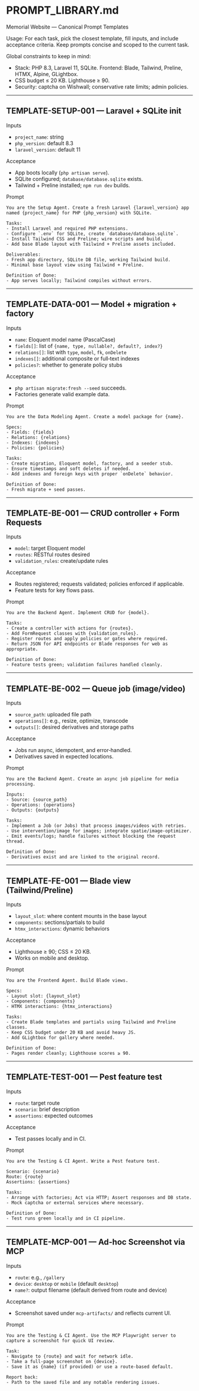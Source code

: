 # PROMPT_LIBRARY.md

Memorial Website — Canonical Prompt Templates

Usage: For each task, pick the closest template, fill inputs, and include acceptance criteria. Keep prompts concise and scoped to the current task.

Global constraints to keep in mind:
- Stack: PHP 8.3, Laravel 11, SQLite. Frontend: Blade, Tailwind, Preline, HTMX, Alpine, GLightbox.
- CSS budget ≤ 20 KB. Lighthouse ≥ 90.
- Security: captcha on Wishwall; conservative rate limits; admin policies.

---

## TEMPLATE-SETUP-001 — Laravel + SQLite init

Inputs
- `project_name`: string
- `php_version`: default 8.3
- `laravel_version`: default 11

Acceptance
- App boots locally (`php artisan serve`).
- SQLite configured; `database/database.sqlite` exists.
- Tailwind + Preline installed; `npm run dev` builds.

Prompt
```
You are the Setup Agent. Create a fresh Laravel {laravel_version} app named {project_name} for PHP {php_version} with SQLite.

Tasks:
- Install Laravel and required PHP extensions.
- Configure `.env` for SQLite, create `database/database.sqlite`.
- Install Tailwind CSS and Preline; wire scripts and build.
- Add base Blade layout with Tailwind + Preline assets included.

Deliverables:
- Fresh app directory, SQLite DB file, working Tailwind build.
- Minimal base layout view using Tailwind + Preline.

Definition of Done:
- App serves locally; Tailwind compiles without errors.
```

---

## TEMPLATE-DATA-001 — Model + migration + factory

Inputs
- `name`: Eloquent model name (PascalCase)
- `fields[]`: list of `{name, type, nullable?, default?, index?}`
- `relations[]`: list with `type`, `model`, `fk`, `onDelete`
- `indexes[]`: additional composite or full‑text indexes
- `policies?`: whether to generate policy stubs

Acceptance
- `php artisan migrate:fresh --seed` succeeds.
- Factories generate valid example data.

Prompt
```
You are the Data Modeling Agent. Create a model package for {name}.

Specs:
- Fields: {fields}
- Relations: {relations}
- Indexes: {indexes}
- Policies: {policies}

Tasks:
- Create migration, Eloquent model, factory, and a seeder stub.
- Ensure timestamps and soft deletes if needed.
- Add indexes and foreign keys with proper `onDelete` behavior.

Definition of Done:
- Fresh migrate + seed passes.
```

---

## TEMPLATE-BE-001 — CRUD controller + Form Requests

Inputs
- `model`: target Eloquent model
- `routes`: RESTful routes desired
- `validation_rules`: create/update rules

Acceptance
- Routes registered; requests validated; policies enforced if applicable.
- Feature tests for key flows pass.

Prompt
```
You are the Backend Agent. Implement CRUD for {model}.

Tasks:
- Create a controller with actions for {routes}.
- Add FormRequest classes with {validation_rules}.
- Register routes and apply policies or gates where required.
- Return JSON for API endpoints or Blade responses for web as appropriate.

Definition of Done:
- Feature tests green; validation failures handled cleanly.
```

---

## TEMPLATE-BE-002 — Queue job (image/video)

Inputs
- `source_path`: uploaded file path
- `operations[]`: e.g., resize, optimize, transcode
- `outputs[]`: desired derivatives and storage paths

Acceptance
- Jobs run async, idempotent, and error‑handled.
- Derivatives saved in expected locations.

Prompt
```
You are the Backend Agent. Create an async job pipeline for media processing.

Inputs:
- Source: {source_path}
- Operations: {operations}
- Outputs: {outputs}

Tasks:
- Implement a Job (or Jobs) that process images/videos with retries.
- Use intervention/image for images; integrate spatie/image-optimizer.
- Emit events/logs; handle failures without blocking the request thread.

Definition of Done:
- Derivatives exist and are linked to the original record.
```

---

## TEMPLATE-FE-001 — Blade view (Tailwind/Preline)

Inputs
- `layout_slot`: where content mounts in the base layout
- `components`: sections/partials to build
- `htmx_interactions`: dynamic behaviors

Acceptance
- Lighthouse ≥ 90; CSS ≤ 20 KB.
- Works on mobile and desktop.

Prompt
```
You are the Frontend Agent. Build Blade views.

Specs:
- Layout slot: {layout_slot}
- Components: {components}
- HTMX interactions: {htmx_interactions}

Tasks:
- Create Blade templates and partials using Tailwind and Preline classes.
- Keep CSS budget under 20 KB and avoid heavy JS.
- Add GLightbox for gallery where needed.

Definition of Done:
- Pages render cleanly; Lighthouse scores ≥ 90.
```

---

## TEMPLATE-TEST-001 — Pest feature test

Inputs
- `route`: target route
- `scenario`: brief description
- `assertions`: expected outcomes

Acceptance
- Test passes locally and in CI.

Prompt
```
You are the Testing & CI Agent. Write a Pest feature test.

Scenario: {scenario}
Route: {route}
Assertions: {assertions}

Tasks:
- Arrange with factories; Act via HTTP; Assert responses and DB state.
- Mock captcha or external services where necessary.

Definition of Done:
- Test runs green locally and in CI pipeline.
```

---

## TEMPLATE-MCP-001 — Ad‑hoc Screenshot via MCP

Inputs
- `route`: e.g., `/gallery`
- `device`: `desktop` or `mobile` (default `desktop`)
- `name?`: output filename (default derived from route and device)

Acceptance
- Screenshot saved under `mcp-artifacts/` and reflects current UI.

Prompt
```
You are the Testing & CI Agent. Use the MCP Playwright server to capture a screenshot for quick UI review.

Task:
- Navigate to {route} and wait for network idle.
- Take a full‑page screenshot on {device}.
- Save it as {name} (if provided) or use a route‑based default.

Report back:
- Path to the saved file and any notable rendering issues.
```
